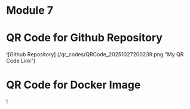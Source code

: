 # Module 7


# QR Code for Github Repository

![Github Repository] (/qr_codes/QRCode_20251027200239.png "My QR Code Link")

# QR Code for Docker Image

!